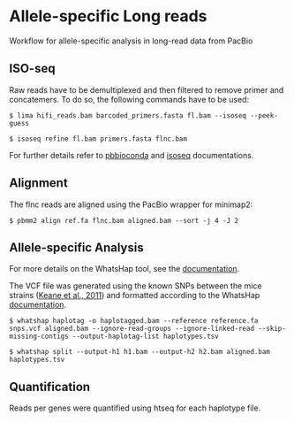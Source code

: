 # Allele-specific Long reads
Workflow for allele-specific analysis in long-read data from PacBio

## ISO-seq
Raw reads have to be demultiplexed and then filtered to remove primer and concatemers. To do so, the following commands have to be used:

`$ lima hifi_reads.bam barcoded_primers.fasta fl.bam --isoseq --peek-guess`

`$ isoseq refine fl.bam primers.fasta flnc.bam`

For further details refer to [pbbioconda](https://github.com/PacificBiosciences/pbbioconda) and [isoseq](https://isoseq.how/) documentations.

## Alignment
The flnc reads are aligned using the PacBio wrapper for minimap2:

`$ pbmm2 align ref.fa flnc.bam aligned.bam --sort -j 4 -J 2`

## Allele-specific Analysis
For more details on the WhatsHap tool, see the [documentation](https://whatshap.readthedocs.io/en/latest/index.html).

The VCF file was generated using the known SNPs between the mice strains ([Keane et al., 2011](https://doi.org/10.1038/nature10413)) and formatted according to the WhatsHap [documentation](https://whatshap.readthedocs.io/en/latest/guide.html#phasing-in-vcfs).

`$ whatshap haplotag -o haplotagged.bam --reference reference.fa snps.vcf aligned.bam --ignore-read-groups --ignore-linked-read --skip-missing-contigs --output-haplotag-list haplotypes.tsv`

`$ whatshap split --output-h1 h1.bam --output-h2 h2.bam aligned.bam haplotypes.tsv`

## Quantification
Reads per genes were quantified using htseq for each haplotype file.


